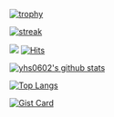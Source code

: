 <!--
**yhs0602/yhs0602** is a ✨ _special_ ✨ repository because its `README.md` (this file) appears on your GitHub profile.

Here are some ideas to get you started:

- 🔭 I’m currently working on ...
- 🌱 I’m currently learning ...
- 👯 I’m looking to collaborate on ...
- 🤔 I’m looking for help with ...
- 💬 Ask me about ...
- 📫 How to reach me: ...
- 😄 Pronouns: ...
- ⚡ Fun fact: ...
[![ReadMe Card](https://github-readme-stats.vercel.app/api/pin/?username=yhs0602&repo=github-readme-stats)](https://github.com/anuraghazra/github-readme-stats)
-->

[![trophy](https://github-profile-trophy.vercel.app/?username=yhs0602&theme=chalk&row=2&column=5)](https://github.com/ryo-ma/github-profile-trophy)

[![streak](https://github-readme-streak-stats.herokuapp.com/?user=yhs0602&theme=calm)](https://github.com/yhs0602)


![](https://komarev.com/ghpvc/?username=yhs0602)
[![Hits](https://hits.seeyoufarm.com/api/count/incr/badge.svg?url=https%3A%2F%2Fgithub.com%2Fyhs0602)](https://github.com/yhs0602)

[![yhs0602's github stats](https://github-readme-stats.vercel.app/api?username=yhs0602&show_icons=true&include_all_commits=true&theme=aura&count_private=true)](https://github.com/anuraghazra/github-readme-stats)


[![Top Langs](https://github-readme-stats-murex-theta-70.vercel.app/api/top-langs/?username=yhs0602&layout=compact&langs_count=8&count_private=true&exclude_repo=risc-v-toolchain-apple-sillicon-m1,onffline-homepage,DRPKMirror,os-book-source,Transaction,&hide=html,php)](https://github.com/anuraghazra/github-readme-stats)


[![Gist Card](https://https://github-readme-stats-murex-theta-70.vercel.app/api/gist?id=dd17c5c279e27980bdcc03b8c7cf1134)](https://gist.github.com/yhs0602/dd17c5c279e27980bdcc03b8c7cf1134/)

<!--
<script src="https://gist.github.com/yhs0602/dd17c5c279e27980bdcc03b8c7cf1134.js"></script>
-->

